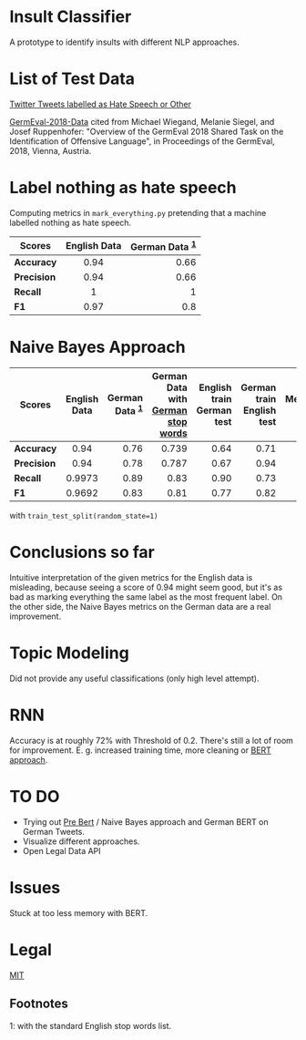 # Insult Classifier
A prototype to identify insults with different NLP approaches.

# List of Test Data
[Twitter Tweets labelled as Hate Speech or Other](https://github.com/t-davidson/hate-speech-and-offensive-language/tree/master/data)

[GermEval-2018-Data](https://github.com/uds-lsv/GermEval-2018-Data) cited from Michael Wiegand, Melanie Siegel, and Josef Ruppenhofer: "Overview of the GermEval 2018 Shared Task on the Identification of Offensive Language", in Proceedings of the GermEval, 2018, Vienna, Austria.

# Label nothing as hate speech

Computing metrics in `mark_everything.py` pretending that a machine labelled nothing as hate speech.

| Scores        | English Data           | German Data <sup>[1](#myfootnote1)</sup> |
| ------------- |:-------------:| -----:|
| **Accuracy**      | 0.94      | 0.66  |
| **Precision**     | 0.94      | 0.66  |
| **Recall**        | 1         | 1  |
| **F1**            | 0.97    | 0.8  |

# Naive Bayes Approach

| Scores        | English Data           | German Data <sup>[1](#myfootnote1)</sup> | German Data with [German stop words](https://github.com/gosia-malgosia/german-stop-words) | English train German test | German train English test | Merged data
| ------------- |:-------------:| -----:|-----:|  -----:|-----:|-----:|
| **Accuracy**      | 0.94      | 0.76  |0.739 |  0.64  |0.71 |0.86 |
| **Precision**     | 0.94      | 0.78  |0.787 |  0.67  |0.94 |0.94 |
| **Recall**        | 0.9973    | 0.89  |0.83  |  0.90  |0.73 |0.89 |
| **F1**            | 0.9692    | 0.83  |0.81  |  0.77  |0.82 |0.92 |

with `train_test_split(random_state=1)`

# Conclusions so far

Intuitive interpretation of the given metrics for the English data is misleading, because seeing a score of 0.94 might seem good,
but it's as bad as marking everything the same label as the most frequent label. On the other side, the Naive Bayes metrics on the German data are a real improvement.


# Topic Modeling

Did not provide any useful classifications (only high level attempt).

# RNN

Accuracy is at roughly 72% with Threshold of 0.2. There's still a lot of room for improvement. E. g. increased training time, more cleaning or [BERT approach](https://www.kaggle.com/c/jigsaw-multilingual-toxic-comment-classification).

# TO DO

- Trying out [Pre Bert](https://github.com/jalammar/jalammar.github.io/blob/master/notebooks/bert/A_Visual_Notebook_to_Using_BERT_for_the_First_Time.ipynb) / Naive Bayes approach and German BERT on German Tweets.
- Visualize different approaches.
- Open Legal Data API

# Issues
Stuck at too less memory with BERT.

# Legal
[MIT](https://github.com/not-a-lawyer/insult_classifier/blob/master/LICENSE)

## Footnotes
<a name="myfootnote1">1</a>: with the standard English stop words list.
